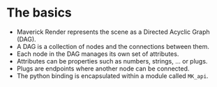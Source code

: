 
# The basics

- Maverick Render represents the scene as a Directed Acyclic Graph (DAG).
- A DAG is a collection of nodes and the connections between them.
- Each node in the DAG manages its own set of attributes.
- Attributes can be properties such as numbers, strings, ... or plugs.
- Plugs are endpoints where another node can be connected.
- The python binding is encapsulated within a module called `MK_api`.
